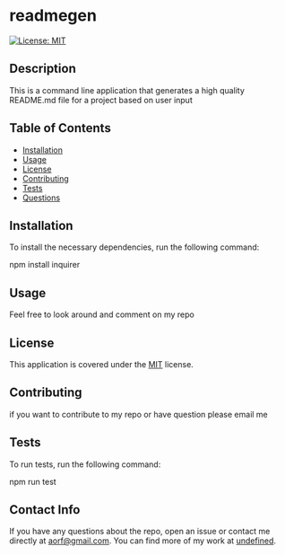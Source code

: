 # readmegen

[![License: MIT](https://img.shields.io/badge/License-MIT-yellow.svg)](https://opensource.org/licenses/MIT)

## Description

This is a command line application that generates a high quality README.md file for a project based on user input

## Table of Contents

- [Installation](#Installation)
- [Usage](#Usage)
- [License](#License)
- [Contributing](#Contributing)
- [Tests](#Tests)
- [Questions](#Questions)

## Installation

To install the necessary dependencies, run the following command:

npm install inquirer

## Usage

Feel free to look around and comment on my repo

## License

This application is covered under the [MIT](https://opensource.org/license/mit) license.

## Contributing

if you want to contribute to my repo or have question please email me

## Tests

To run tests, run the following command:

npm run test

## Contact Info

If you have any questions about the repo, open an issue or contact me directly at aorf@gmail.com. You can find more of my work at [undefined](https://github.com/undefined/).
